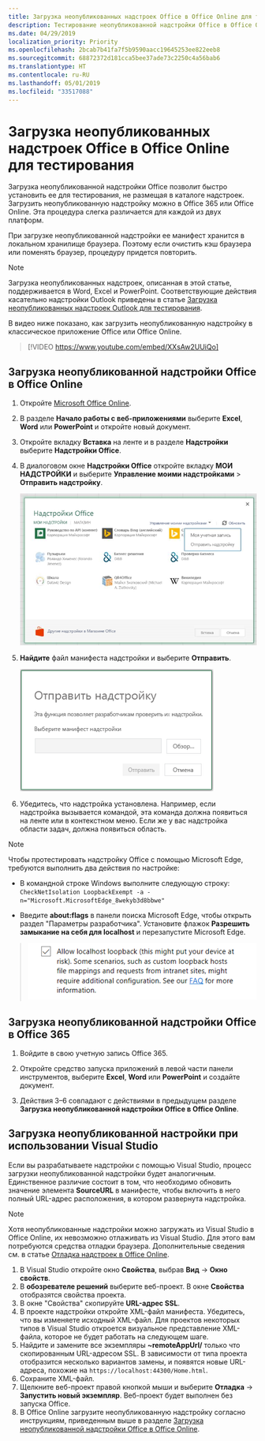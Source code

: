```yaml
---
title: Загрузка неопубликованных надстроек Office в Office Online для тестирования
description: Тестирование неопубликованной надстройки Office в Office Online путем ее загрузки
ms.date: 04/29/2019
localization_priority: Priority
ms.openlocfilehash: 2bcab7b41fa7f5b9590aacc19645253ee822eeb8
ms.sourcegitcommit: 68872372d181cca5bee37ade73c2250c4a56bab6
ms.translationtype: HT
ms.contentlocale: ru-RU
ms.lasthandoff: 05/01/2019
ms.locfileid: "33517088"
---
```

# <a name="sideload-office-add-ins-in-office-online-for-testing"></a>Загрузка неопубликованных надстроек Office в Office Online для тестирования

Загрузка неопубликованной надстройки Office позволит быстро установить ее для тестирования, не размещая в каталоге надстроек. Загрузить неопубликованную надстройку можно в Office 365 или Office Online. Эта процедура слегка различается для каждой из двух платформ. 

При загрузке неопубликованной надстройки ее манифест хранится в локальном хранилище браузера. Поэтому если очистить кэш браузера или поменять браузер, процедуру придется повторить.


> [!NOTE]
> Загрузка неопубликованных надстроек, описанная в этой статье, поддерживается в Word, Excel и PowerPoint. Соответствующие действия касательно надстройки Outlook приведены в статье [Загрузка неопубликованных надстроек Outlook для тестирования](/outlook/add-ins/sideload-outlook-add-ins-for-testing).

В видео ниже показано, как загрузить неопубликованную надстройку в классическое приложение Office или Office Online.  


> [!VIDEO https://www.youtube.com/embed/XXsAw2UUiQo]

## <a name="sideload-an-office-add-in-in-office-online"></a>Загрузка неопубликованной надстройки Office в Office Online

1. Откройте [Microsoft Office Online](https://office.live.com/).
    
2. В разделе  **Начало работы с веб-приложениями** выберите **Excel**,  **Word** или **PowerPoint** и откройте новый документ.
    
3. Откройте вкладку  **Вставка** на ленте и в разделе **Надстройки** выберите **Надстройки Office**.
    
4. В диалоговом окне **Надстройки Office** откройте вкладку **МОИ НАДСТРОЙКИ** и выберите **Управление моими надстройками** > **Отправить надстройку**.
    
    ![Диалоговое окно "Надстройки Office" с раскрывающимся меню в правом верхнем углу, в котором выделен пункт "Управление моими надстройками", а под ним — раскрывающийся список с пунктом "Отправить надстройку"](../images/office-add-ins-my-account.png)

5.  **Найдите** файл манифеста надстройки и выберите **Отправить**.
    
    ![Диалоговое окно отправки надстройки с кнопками "Обзор", "Отправить" и "Отмена"](../images/upload-add-in.png)

6. Убедитесь, что надстройка установлена. Например, если надстройка вызывается командой, эта команда должна появиться на ленте или в контекстном меню. Если же у вас надстройка области задач, должна появиться область.

> [!NOTE]
>Чтобы протестировать надстройку Office с помощью Microsoft Edge, требуются выполнить два действия по настройке: 
>
> - В командной строке Windows выполните следующую строку: `CheckNetIsolation LoopbackExempt -a -n="Microsoft.MicrosoftEdge_8wekyb3d8bbwe"`
>
> - Введите **about:flags** в панели поиска Microsoft Edge, чтобы открыть раздел "Параметры разработчика".  Установите флажок **Разрешить замыкание на себя для localhost** и перезапустите Microsoft Edge.

>    ![Параметр "Разрешить замыкание на себя для localhost" в Edge с установленным флажком.](../images/allow-localhost-loopback.png)


## <a name="sideload-an-office-add-in-in-office-365"></a>Загрузка неопубликованной надстройки Office в Office 365

1. Войдите в свою учетную запись Office 365.
    
2. Откройте средство запуска приложений в левой части панели инструментов, выберите **Excel**, **Word** или **PowerPoint** и создайте документ.
    
3. Действия 3–6 совпадают с действиями в предыдущем разделе **Загрузка неопубликованной надстройки Office в Office Online**.


## <a name="sideload-an-add-in-when-using-visual-studio"></a>Загрузка неопубликованной настройки при использовании Visual Studio

Если вы разрабатываете надстройки с помощью Visual Studio, процесс загрузки неопубликованной надстройки будет аналогичным. Единственное различие состоит в том, что необходимо обновить значение элемента **SourceURL** в манифесте, чтобы включить в него полный URL-адрес расположения, в котором развернута надстройка.

> [!NOTE]
> Хотя неопубликованные надстройки можно загружать из Visual Studio в Office Online, их невозможно отлаживать из Visual Studio. Для этого вам потребуются средства отладки браузера. Дополнительные сведения см. в статье [Отладка надстроек в Office Online](debug-add-ins-in-office-online.md).

1. В Visual Studio откройте окно **Свойства**, выбрав **Вид** -> **Окно свойств**.
2. В **обозревателе решений** выберите веб-проект. В окне **Свойства** отобразятся свойства проекта.
3. В окне "Свойства" скопируйте **URL-адрес SSL**.
4. В проекте надстройки откройте XML-файл манифеста. Убедитесь, что вы изменяете исходный XML-файл. Для проектов некоторых типов в Visual Studio откроется визуальное представление XML-файла, которое не будет работать на следующем шаге.
5. Найдите и замените все экземпляры **~remoteAppUrl/** только что скопированным URL-адресом SSL. В зависимости от типа проекта отобразится несколько вариантов замены, и появятся новые URL-адреса, похожие на `https://localhost:44300/Home.html`.
6. Сохраните XML-файл.
7. Щелкните веб-проект правой кнопкой мыши и выберите **Отладка** -> **Запустить новый экземпляр**. Веб-проект будет выполнен без запуска Office.
8. В Office Online загрузите неопубликованную надстройку согласно инструкциям, приведенным выше в разделе [Загрузка неопубликованной надстройки Office в Office Online](#sideload-an-office-add-in-in-office-online).
